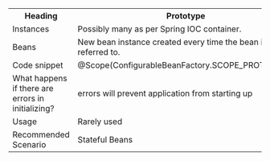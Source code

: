 <table>
    <tr>
        <th>Heading</th>
        <th>Prototype</th>
        <th>Singleton</th>
    </tr>
    <tr>
        <td>Instances</td>
        <td>Possibly many as per Spring IOC container.</td>
        <td>One per Spring IOC container.</td>
    </tr>
    <tr>
        <td>Beans</td>
        <td>New bean instance created every time the bean is referred to.</td>
        <td>Same bean instance reused.</td>
    </tr>
    <tr>
        <td>Code snippet</td>
        <td>@Scope(ConfigurableBeanFactory.SCOPE_PROTOTYPE)</td>
        <td>@Scope(ConfigurableBeanFactory.SCOPE_SINGLETON)</td>
    </tr>
    <tr>
        <td>What happens if there are errors in initializing?</td>
        <td>errors will prevent application from starting up</td>
        <td>Errors will result in runtime exceptions</td>
    </tr>
    <tr>
        <td>Usage</td>
        <td>Rarely used</td>
        <td>Very frequently used</td>
    </tr>
    <tr>
        <td>Recommended Scenario</td>
        <td>Stateful Beans</td>
        <td>Stateless Beans</td>
    </tr>
</table>